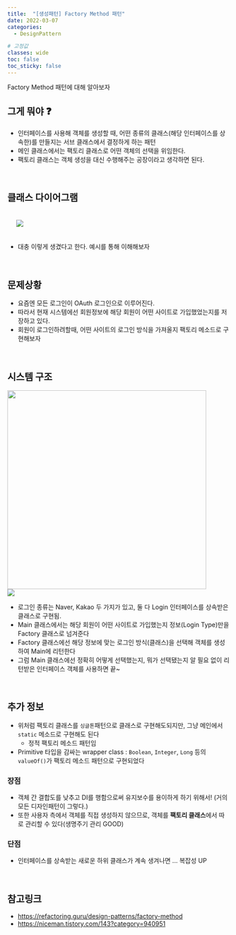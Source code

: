 ```yaml
---
title:  "[생성패턴] Factory Method 패턴"
date: 2022-03-07
categories:
  - DesignPattern

# 고정값
classes: wide
toc: false
toc_sticky: false
---
```


Factory Method 패턴에 대해 알아보자

## 그게 뭐야 ❓

- 인터페이스를 사용해 객체를 생성할 때, 어떤 종류의 클래스(해당 인터페이스를 상속한)를 만들지는 서브 클래스에서 결정하게 하는 패턴
- 메인 클래스에서는 팩토리 클래스로 어떤 객체의 선택을 위임한다.
- 팩토리 클래스는 객체 생성을 대신 수행해주는 공장이라고 생각하면 된다.

<br>

## 클래스 다이어그램

<img style='margin:20px' src="https://refactoring.guru/images/patterns/diagrams/factory-method/structure.png">

- 대충 이렇게 생겼다고 한다. 예시를 통해 이해해보자

<br>

## 문제상황

- 요즘엔 모든 로그인이 OAuth 로그인으로 이루어진다.
- 따라서 현재 시스템에선 회원정보에 해당 회원이 어떤 사이트로 가입했었는지를 저장하고 있다.
- 회원이 로그인하려할때, 어떤 사이트의 로그인 방식을 가져올지 팩토리 메소드로 구현해보자

<br>

## 시스템 구조

<img width="450" src="https://user-images.githubusercontent.com/71180414/128675506-e199e421-8c06-4115-aca2-78e0ba7e4365.png">

<br>

<img src="https://user-images.githubusercontent.com/71180414/128660471-199e5ba1-737d-4ea4-abe2-12b854abfce8.png">

- 로그인 종류는 Naver, Kakao 두 가지가 있고, 둘 다 Login 인터페이스를 상속받은 클래스로 구현됨.
- Main 클래스에서는 해당 회원이 어떤 사이트로 가입했는지 정보(Login Type)만을 Factory 클래스로 넘겨준다
- Factory 클래스에선 해당 정보에 맞는 로그인 방식(클래스)을 선택해 객체를 생성하여 Main에 리턴한다
- 그럼 Main 클래스에선 정확히 어떻게 선택했는지, 뭐가 선택됐는지 알 필요 없이 리턴받은 인터페이스 객체를 사용하면 끝~

<br>

## 추가 정보

- 위처럼 팩토리 클래스를 `싱글톤`패턴으로 클래스로 구현해도되지만, 그냥 메인에서 `static` 메소드로 구현해도 된다
  - 정적 팩토리 메소드 패턴임
- Primitive 타입을 감싸는 wrapper class : `Boolean`, `Integer`, `Long` 등의 `valueOf()`가 팩토리 메소드 패턴으로 구현되었다

### 장점

- 객체 간 결합도를 낮추고 DI를 행함으로써 유지보수를 용이하게 하기 위해서! (거의 모든 디자인패턴이 그렇다.)
- 또한 사용자 측에서 객체를 직접 생성하지 않으므로, 객체를 **팩토리 클래스**에서 따로 관리할 수 있다(생명주기 관리 GOOD)

### 단점

- 인터페이스를 상속받는 새로운 하위 클래스가 계속 생겨나면 ... 복잡성 UP

<br>

## 참고링크

- https://refactoring.guru/design-patterns/factory-method
- https://niceman.tistory.com/143?category=940951

<br>